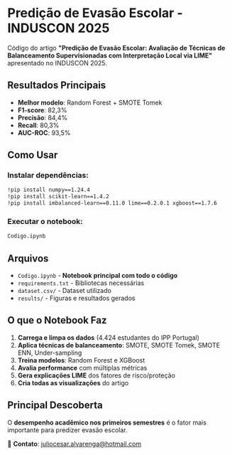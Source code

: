 # Predição de Evasão Escolar - INDUSCON 2025

Código do artigo **"Predição de Evasão Escolar: Avaliação de Técnicas de Balanceamento Supervisionadas com Interpretação Local via LIME"** apresentado no INDUSCON 2025.

##  Resultados Principais

- **Melhor modelo**: Random Forest + SMOTE Tomek  
- **F1-score**: 82,3%
- **Precisão**: 84,4%
- **Recall**: 80,3%
- **AUC-ROC**: 93,5%

##  Como Usar

### Instalar dependências:
```bash
!pip install numpy==1.24.4
!pip install scikit-learn==1.4.2
!pip install imbalanced-learn==0.11.0 lime==0.2.0.1 xgboost==1.7.6
```

### Executar o notebook:
```bash
Codigo.ipynb
```

##  Arquivos

- `Codigo.ipynb` - **Notebook principal com todo o código**
- `requirements.txt` - Bibliotecas necessárias
- `dataset.csv/` - Dataset utilizado
- `results/` - Figuras e resultados gerados

##  O que o Notebook Faz

1. **Carrega e limpa os dados** (4.424 estudantes do IPP Portugal)
2. **Aplica técnicas de balanceamento**: SMOTE, SMOTE Tomek, SMOTE ENN, Under-sampling
3. **Treina modelos**: Random Forest e XGBoost
4. **Avalia performance** com múltiplas métricas
5. **Gera explicações LIME** dos fatores de risco/proteção
6. **Cria todas as visualizações** do artigo

##  Principal Descoberta

O **desempenho acadêmico nos primeiros semestres** é o fator mais importante para predizer evasão escolar.




📧 **Contato**: juliocesar.alvarenga@hotmail.com
